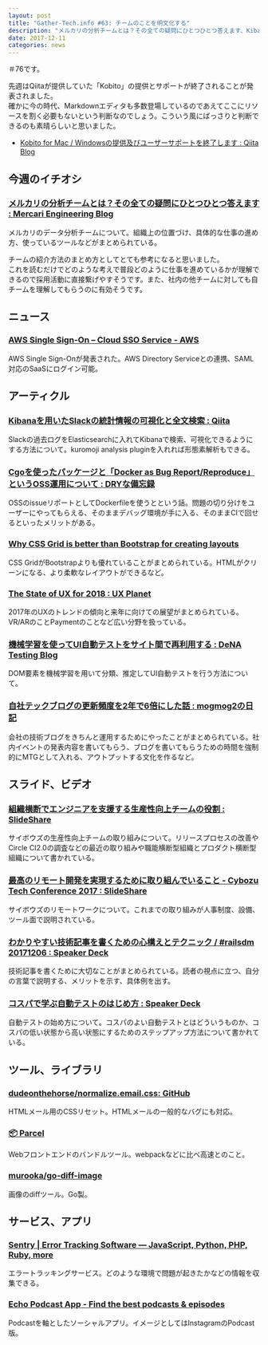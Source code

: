 ```yaml
---
layout: post
title: "Gather-Tech.info #63: チームのことを明文化する"
description: "メルカリの分析チームとは？その全ての疑問にひとつひとつ答えます、Kibanaを用いたSlackの統計情報の可視化と全文検索 など"
date: 2017-12-11
categories: news
---
```


＃76です。

先週はQiitaが提供していた「Kobito」の提供とサポートが終了されることが発表されました。  
確かに今の時代、Markdownエディタも多数登場しているのであえてここにリソースを割く必要もないという判断なのでしょう。こういう風にばっさりと判断できるのも素晴らしいと思いました。

- [Kobito for Mac / Windowsの提供及びユーザーサポートを終了します : Qiita Blog](http://blog.qiita.com/post/168180042619/kobito-for-mac-windows%E3%81%AE%E6%8F%90%E4%BE%9B%E5%8F%8A%E3%81%B3%E3%83%A6%E3%83%BC%E3%82%B6%E3%83%BC%E3%82%B5%E3%83%9D%E3%83%BC%E3%83%88%E3%82%92%E7%B5%82%E4%BA%86%E3%81%97%E3%81%BE%E3%81%99)

## 今週のイチオシ

### [メルカリの分析チームとは？その全ての疑問にひとつひとつ答えます : Mercari Engineering Blog](http://tech.mercari.com/entry/2017/12/06/091807)

メルカリのデータ分析チームについて。組織上の位置づけ、具体的な仕事の進め方、使っているツールなどがまとめられている。

チームの紹介方法のまとめ方としてとても参考になると思いました。  
これを読むだけでどのような考えで普段どのように仕事を進めているかが理解できるので採用活動に直接繋げやすそうです。また、社内の他チームに対しても自チームを理解してもらうのに有効そうです。

## ニュース

### [AWS Single Sign-On – Cloud SSO Service - AWS](https://aws.amazon.com/jp/single-sign-on/)

AWS Single Sign-Onが発表された。AWS Directory Serviceとの連携、SAML対応のSaaSにログイン可能。

## アーティクル

### [Kibanaを用いたSlackの統計情報の可視化と全文検索 : Qiita](https://qiita.com/shinkbr/items/1d4cbec07996a5d65bee)

Slackの過去ログをElasticsearchに入れてKibanaで検索、可視化できるようにする方法について。kuromoji analysis pluginを入れれば形態素解析もできる。

### [Cgoを使ったパッケージと「Docker as Bug Report/Reproduce」というOSS運用について : DRYな備忘録](http://otiai10.hatenablog.com/entry/2017/12/04/013819)

OSSのissueリポートとしてDockerfileを使うとという話。問題の切り分けをユーザーにやってもらえる、そのままデバッグ環境が手に入る、そのままCIで回せるといったメリットがある。

### [Why CSS Grid is better than Bootstrap for creating layouts](https://hackernoon.com/how-css-grid-beats-bootstrap-85d5881cf163)

CSS GridがBootstrapよりも優れていることがまとめられている。HTMLがクリーンになる、より柔軟なレイアウトができるなど。

### [The State of UX for 2018 : UX Planet](https://uxplanet.org/the-state-of-ux-for-2018-4b2ea908c837)

2017年のUXのトレンドの傾向と来年に向けての展望がまとめられている。VR/ARのことPaymentのことなど広い分野を扱っている。

### [機械学習を使ってUI自動テストをサイト間で再利用する : DeNA Testing Blog](http://swet.dena.com/entry/labrador-project-1)

DOM要素を機械学習を用いて分類、推定してUI自動テストを行う方法について。

### [自社テックブログの更新頻度を2年で6倍にした話 : mogmog2の日記](http://mogmog2.hatenablog.com/entry/2017/12/07/133429)

会社の技術ブログをきちんと運用するためにやったことがまとめられている。社内イベントの発表内容を書いてもらう、ブログを書いてもらうための時間を強制的にMTGとして入れる、アウトプットする文化を作るなど。

## スライド、ビデオ

### [組織横断でエンジニアを支援する生産性向上チームの役割 : SlideShare](https://www.slideshare.net/miyajan/ss-83175725)

サイボウズの生産性向上チームの取り組みについて。リリースプロセスの改善やCircle CI2.0の調査などの最近の取り組みや職能横断型組織とプロダクト横断型組織について書かれている。

### [最高のリモート開発を実現するために取り組んでいること - Cybozu Tech Conference 2017 : SlideShare](https://www.slideshare.net/ssuserd4b8ca/cybozu-tech-conference-2017)

サイボウズのリモートワークについて。これまでの取り組みが人事制度、設備、ツール面で説明されている。

### [わかりやすい技術記事を書くための心構えとテクニック / #railsdm 20171206 : Speaker Deck](https://speakerdeck.com/jnchito/number-railsdm-20171206)

技術記事を書くために大切なことがまとめられている。読者の視点に立つ、自分の言葉で説明する、メリットを示す、具体例を出す。

### [コスパで学ぶ自動テストのはじめ方 : Speaker Deck](https://speakerdeck.com/orgachem/kosupadexue-buzi-dong-tesutofalsehazimefang)

自動テストの始め方について。コスパのよい自動テストとはどういうものか、コスパの低い状態から高い状態にするためのステップアップ方法について書かれている。

## ツール、ライブラリ

### [dudeonthehorse/normalize.email.css: GitHub](https://github.com/dudeonthehorse/normalize.email.css)

HTMLメール用のCSSリセット。HTMLメールの一般的なバグにも対応。

### [📦 Parcel](https://parceljs.org/)

Webフロントエンドのバンドルツール。webpackなどに比べ高速とのこと。

### [murooka/go-diff-image](https://github.com/murooka/go-diff-image)

画像のdiffツール。Go製。

## サービス、アプリ

### [Sentry | Error Tracking Software — JavaScript, Python, PHP, Ruby, more](https://sentry.io/welcome/)

エラートラッキングサービス。どのような環境で問題が起きたかなどの情報を収集できる。

### [Echo Podcast App - Find the best podcasts & episodes](https://echopodcasts.com/)

Podcastを軸としたソーシャルアプリ。イメージとしてはInstagramのPodcast版。
